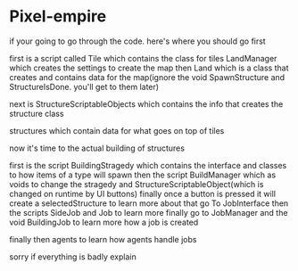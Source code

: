 # Pixel-empire
if your going to go through the code. here's where you should go first

first is a script called Tile which contains the class for tiles
LandManager which creates the settings to create the map
then Land which is a class that creates and contains data for the map(ignore the void SpawnStructure and StructureIsDone. you'll get to them later)

next is StructureScriptableObjects which contains the info that creates the structure class

structures which contain data for what goes on top of tiles

now it's time to the actual building of structures

first is the script BuildingStragedy which contains the interface and classes to how items of a type will spawn
then the script BuildManager which as voids to change the stragedy and StructureScriptableObject(which is changed on runtime by UI buttons)
finally once a button is pressed it will create a selectedStructure
to learn more about that go To JobInterface then the scripts SideJob and Job to learn more
finally go to JobManager and the void BuildingJob to learn more how a job is created

finally then agents to learn how agents handle jobs

sorry if everything is badly explain
